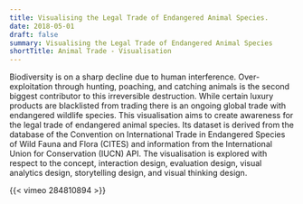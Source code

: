 ```yaml
---
title: Visualising the Legal Trade of Endangered Animal Species.
date: 2018-05-01
draft: false
summary: Visualising the Legal Trade of Endangered Animal Species
shortTitle: Animal Trade - Visualisation
---
```


Biodiversity is on a sharp decline due to human interference. Over-exploitation through hunting, poaching, and catching animals is the second biggest contributor to this irreversible destruction. While certain luxury products are blacklisted from trading there is an ongoing global trade with endangered wildlife species. This visualisation aims to create awareness for the legal trade of endangered animal species. Its dataset is derived from the database of the Convention on International Trade in Endangered Species of Wild Fauna and Flora (CITES) and information from the International Union for Conservation (IUCN) API. The visualisation is explored with respect to the concept, interaction design, evaluation design, visual analytics design, storytelling design, and visual thinking design.

{{< vimeo 284810894 >}}
